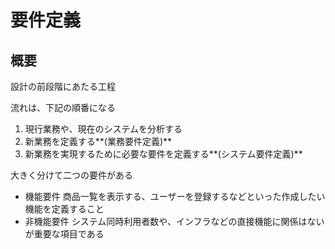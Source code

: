 # 要件定義

## 概要

設計の前段階にあたる工程

流れは、下記の順番になる

1. 現行業務や、現在のシステムを分析する
2. 新業務を定義する**(業務要件定義)**
3. 新業務を実現するために必要な要件を定義する**(システム要件定義)**

大きく分けて二つの要件がある

* 機能要件
  商品一覧を表示する、ユーザーを登録するなどといった作成したい機能を定義すること
* 非機能要件
  システム同時利用者数や、インフラなどの直接機能に関係はないが重要な項目である
